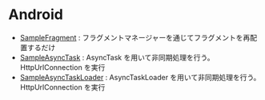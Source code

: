 # Android
* [SampleFragment](../../tree/master/SampleFragment) : フラグメントマネージャーを通じてフラグメントを再配置するだけ
* [SampleAsyncTask](../../tree/master/SampleAsyncTask) : AsyncTask を用いて非同期処理を行う。HttpUrlConnection を実行
* [SampleAsyncTaskLoader](../../tree/master/SampleAsyncTaskLoader) : AsyncTaskLoader を用いて非同期処理を行う。HttpUrlConnection を実行

